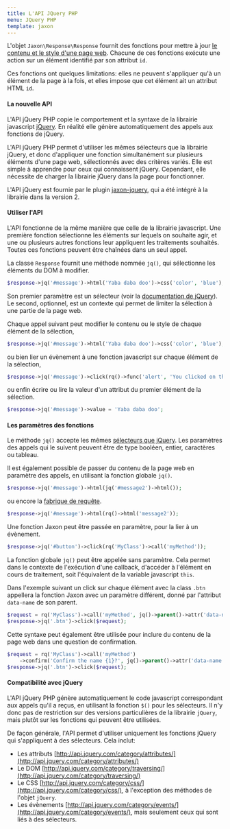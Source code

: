 ```yaml
---
title: L'API JQuery PHP
menu: JQuery PHP
template: jaxon
---
```


L'objet `Jaxon\Response\Response` fournit des fonctions pour mettre à jour [le contenu et le style d'une page web](../features).
Chacune de ces fonctions exécute une action sur un élément identifié par son attribut `id`.

Ces fonctions ont quelques limitations: elles ne peuvent s'appliquer qu'à un élément de la page à la fois, et elles impose que cet élément ait un attribut HTML `id`.

#### La nouvelle API

L'API jQuery PHP copie le comportement et la syntaxe de la librairie javascript [jQuery](https://www.jquery.com).
En réalité elle génère automatiquement des appels aux fonctions de jQuery.

L'API jQuery PHP permet d'utiliser les mêmes sélecteurs que la librairie jQuery, et donc d'appliquer une fonction simultanément sur plusieurs éléments d'une page web, sélectionnés avec des critères variés.
Elle est simple à apprendre pour ceux qui connaissent jQuery. Cependant, elle nécessite de charger la librairie jQuery dans la page pour fonctionner.

L'API jQuery est fournie par le plugin [jaxon-jquery](https://github.com/jaxon-php/jaxon-jquery), qui a été intégré à la librairie dans la version 2.

#### Utiliser l'API

L'API fonctionne de la même manière que celle de la librairie javascript.
Une première fonction sélectionne les éléments sur lequels on souhaite agir, et une ou plusieurs autres fonctions leur appliquent les traitements souhaités.
Toutes ces fonctions peuvent être chaînées dans un seul appel.

La classe `Response` fournit une méthode nommée `jq()`, qui sélectionne les éléments du DOM à modifier.

```php
$response->jq('#message')->html('Yaba daba doo')->css('color', 'blue');
```

Son premier paramètre est un sélecteur (voir la [documentation de jQuery](http://api.jquery.com/jQuery/)).
Le second, optionnel, est un contexte qui permet de limiter la sélection à une partie de la page web.

Chaque appel suivant peut modifier le contenu ou le style de chaque élément de la sélection,

```php
$response->jq('#message')->html('Yaba daba doo')->css('color', 'blue');
```

ou bien lier un évènement à une fonction javascript sur chaque élément de la sélection,

```php
$response->jq('#message')->click(rq()->func('alert', 'You clicked on the message'));
```

ou enfin écrire ou lire la valeur d'un attribut du premier élément de la sélection.

```php
$response->jq('#message')->value = 'Yaba daba doo';
```

#### Les paramètres des fonctions

Le méthode `jq()` accepte les mêmes [sélecteurs que jQuery](http://api.jquery.com/category/selectors/).
Les paramètres des appels qui le suivent peuvent être de type booléen, entier, caractères ou tableau.

Il est également possible de passer du contenu de la page web en paramètre des appels, en utilisant la fonction globale `jq()`.

```php
$response->jq('#message')->html(jq('#message2')->html());
```

ou encore la [fabrique de requête](/docs/requests/factory).

```php
$response->jq('#message')->html(rq()->html('message2'));
```

Une fonction Jaxon peut être passée en paramètre, pour la lier à un évènement.

```php
$response->jq('#button')->click(rq('MyClass')->call('myMethod'));
```

La fonction globale `jq()` peut être appelée sans paramètre.
Cela permet dans le contexte de l'exécution d'une callback, d'accéder à l'élément en cours de traitement, soit l'équivalent de la variable javascript `this`.

Dans l'exemple suivant un click sur chaque élément avec la class `.btn` appellera la fonction Jaxon avec un paramètre différent, donné par l'attribut `data-name` de son parent.

```php
$request = rq('MyClass')->call('myMethod', jq()->parent()->attr('data-name'));
$response->jq('.btn')->click($request);
```

Cette syntaxe peut également être utilisée pour inclure du contenu de la page web dans une question de confirmation.

```php
$request = rq('MyClass')->call('myMethod')
    ->confirm('Confirm the name {1}?', jq()->parent()->attr('data-name'));
$response->jq('.btn')->click($request);
```

#### Compatibilité avec jQuery

L'API jQuery PHP génère automatiquement le code javascript correspondant aux appels qu'il a reçus, en utilisant la fonction `$()` pour les sélecteurs.
Il n'y donc pas de restriction sur des versions particulières de la librairie `jQuery`, mais plutôt sur les fonctions qui peuvent être utilisées.

De façon générale, l'API permet d'utiliser uniquement les fonctions jQuery qui s'appliquent à des sélecteurs.
Cela inclut:

- Les attributs [http://api.jquery.com/category/attributes/](http://api.jquery.com/category/attributes/)
- Le DOM [http://api.jquery.com/category/traversing/](http://api.jquery.com/category/traversing/)
- Le CSS [http://api.jquery.com/category/css/](http://api.jquery.com/category/css/), à l'exception des méthodes de l'objet `jQuery`.
- Les évènements [http://api.jquery.com/category/events/](http://api.jquery.com/category/events/), mais seulement ceux qui sont liés à des sélecteurs.
